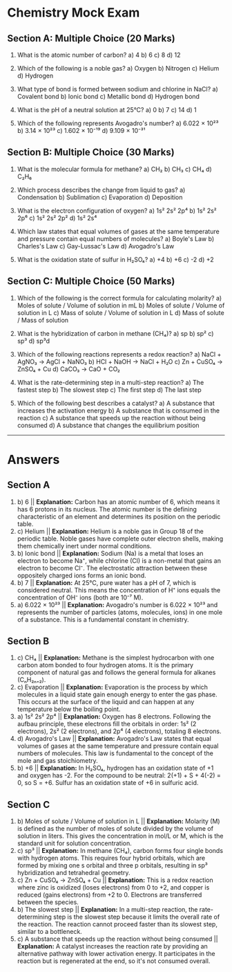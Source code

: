 # Chemistry Mock Exam

## Section A: Multiple Choice (20 Marks)

1.  What is the atomic number of carbon?
    a) 4
    b) 6
    c) 8
    d) 12

2.  Which of the following is a noble gas?
    a) Oxygen
    b) Nitrogen
    c) Helium
    d) Hydrogen

3.  What type of bond is formed between sodium and chlorine in NaCl?
    a) Covalent bond
    b) Ionic bond
    c) Metallic bond
    d) Hydrogen bond

4.  What is the pH of a neutral solution at 25°C?
    a) 0
    b) 7
    c) 14
    d) 1

5.  Which of the following represents Avogadro's number?
    a) 6.022 × 10²³
    b) 3.14 × 10²³
    c) 1.602 × 10⁻¹⁹
    d) 9.109 × 10⁻³¹

## Section B: Multiple Choice (30 Marks)

1.  What is the molecular formula for methane?
    a) CH₂
    b) CH₃
    c) CH₄
    d) C₂H₆

2.  Which process describes the change from liquid to gas?
    a) Condensation
    b) Sublimation
    c) Evaporation
    d) Deposition

3.  What is the electron configuration of oxygen?
    a) 1s² 2s² 2p⁴
    b) 1s² 2s² 2p⁶
    c) 1s² 2s² 2p²
    d) 1s² 2s⁴

4.  Which law states that equal volumes of gases at the same temperature and pressure contain equal numbers of molecules?
    a) Boyle's Law
    b) Charles's Law
    c) Gay-Lussac's Law
    d) Avogadro's Law

5.  What is the oxidation state of sulfur in H₂SO₄?
    a) +4
    b) +6
    c) -2
    d) +2

## Section C: Multiple Choice (50 Marks)

1.  Which of the following is the correct formula for calculating molarity?
    a) Moles of solute / Volume of solution in mL
    b) Moles of solute / Volume of solution in L
    c) Mass of solute / Volume of solution in L
    d) Mass of solute / Mass of solution

2.  What is the hybridization of carbon in methane (CH₄)?
    a) sp
    b) sp²
    c) sp³
    d) sp³d

3.  Which of the following reactions represents a redox reaction?
    a) NaCl + AgNO₃ → AgCl + NaNO₃
    b) HCl + NaOH → NaCl + H₂O
    c) Zn + CuSO₄ → ZnSO₄ + Cu
    d) CaCO₃ → CaO + CO₂

4.  What is the rate-determining step in a multi-step reaction?
    a) The fastest step
    b) The slowest step
    c) The first step
    d) The last step

5.  Which of the following best describes a catalyst?
    a) A substance that increases the activation energy
    b) A substance that is consumed in the reaction
    c) A substance that speeds up the reaction without being consumed
    d) A substance that changes the equilibrium position

---

# Answers

## Section A

1.  b) 6 || **Explanation:** Carbon has an atomic number of 6, which means it has 6 protons in its nucleus. The atomic number is the defining characteristic of an element and determines its position on the periodic table.
2.  c) Helium || **Explanation:** Helium is a noble gas in Group 18 of the periodic table. Noble gases have complete outer electron shells, making them chemically inert under normal conditions.
3.  b) Ionic bond || **Explanation:** Sodium (Na) is a metal that loses an electron to become Na⁺, while chlorine (Cl) is a non-metal that gains an electron to become Cl⁻. The electrostatic attraction between these oppositely charged ions forms an ionic bond.
4.  b) 7 || **Explanation:** At 25°C, pure water has a pH of 7, which is considered neutral. This means the concentration of H⁺ ions equals the concentration of OH⁻ ions (both are 10⁻⁷ M).
5.  a) 6.022 × 10²³ || **Explanation:** Avogadro's number is 6.022 × 10²³ and represents the number of particles (atoms, molecules, ions) in one mole of a substance. This is a fundamental constant in chemistry.

## Section B

1.  c) CH₄ || **Explanation:** Methane is the simplest hydrocarbon with one carbon atom bonded to four hydrogen atoms. It is the primary component of natural gas and follows the general formula for alkanes (CₙH₂ₙ₊₂).
2.  c) Evaporation || **Explanation:** Evaporation is the process by which molecules in a liquid state gain enough energy to enter the gas phase. This occurs at the surface of the liquid and can happen at any temperature below the boiling point.
3.  a) 1s² 2s² 2p⁴ || **Explanation:** Oxygen has 8 electrons. Following the aufbau principle, these electrons fill the orbitals in order: 1s² (2 electrons), 2s² (2 electrons), and 2p⁴ (4 electrons), totaling 8 electrons.
4.  d) Avogadro's Law || **Explanation:** Avogadro's Law states that equal volumes of gases at the same temperature and pressure contain equal numbers of molecules. This law is fundamental to the concept of the mole and gas stoichiometry.
5.  b) +6 || **Explanation:** In H₂SO₄, hydrogen has an oxidation state of +1 and oxygen has -2. For the compound to be neutral: 2(+1) + S + 4(-2) = 0, so S = +6. Sulfur has an oxidation state of +6 in sulfuric acid.

## Section C

1.  b) Moles of solute / Volume of solution in L || **Explanation:** Molarity (M) is defined as the number of moles of solute divided by the volume of solution in liters. This gives the concentration in mol/L or M, which is the standard unit for solution concentration.
2.  c) sp³ || **Explanation:** In methane (CH₄), carbon forms four single bonds with hydrogen atoms. This requires four hybrid orbitals, which are formed by mixing one s orbital and three p orbitals, resulting in sp³ hybridization and tetrahedral geometry.
3.  c) Zn + CuSO₄ → ZnSO₄ + Cu || **Explanation:** This is a redox reaction where zinc is oxidized (loses electrons) from 0 to +2, and copper is reduced (gains electrons) from +2 to 0. Electrons are transferred between the species.
4.  b) The slowest step || **Explanation:** In a multi-step reaction, the rate-determining step is the slowest step because it limits the overall rate of the reaction. The reaction cannot proceed faster than its slowest step, similar to a bottleneck.
5.  c) A substance that speeds up the reaction without being consumed || **Explanation:** A catalyst increases the reaction rate by providing an alternative pathway with lower activation energy. It participates in the reaction but is regenerated at the end, so it's not consumed overall.
